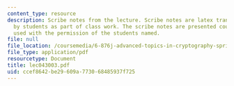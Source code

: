 ```yaml
---
content_type: resource
description: Scribe notes from the lecture. Scribe notes are latex transcriptions
  by students as part of class work. The scribe notes are presented courtesy of and
  used with the permission of the students named.
file: null
file_location: /coursemedia/6-876j-advanced-topics-in-cryptography-spring-2003/ccef8642be29609a773068485937f725_lec043003.pdf
file_type: application/pdf
resourcetype: Document
title: lec043003.pdf
uid: ccef8642-be29-609a-7730-68485937f725
---
```

